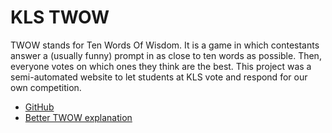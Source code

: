 # KLS TWOW
TWOW stands for Ten Words Of Wisdom. It is a game in which contestants answer a (usually funny) prompt in as close to ten words as possible. Then, everyone votes on which ones they think are the best. This project was a semi-automated website to let students at KLS vote and respond for our own competition.
- [GitHub](https://github.com/thrilliams/kls-twow)
- [Better TWOW explanation](https://www.youtube.com/watch?v=S64R-_LVHuY)